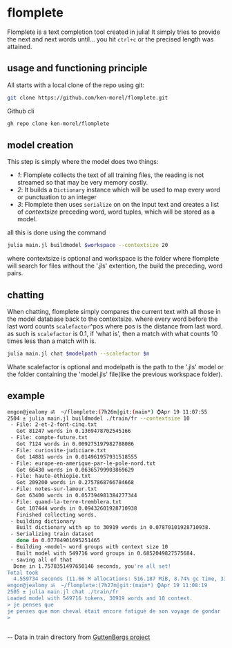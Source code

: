 # flomplete

Flomplete is a text completion tool created in julia! It simply tries to provide the next and next words until... you hit `ctrl+c` or the precised length was attained.

## usage and functioning principle

All starts with a local clone of the repo using git:

```bash
git clone https://github.com/ken-morel/flomplete.git
```

Github cli

```bash
gh repo clone ken-morel/flomplete
```

## model creation

This step is simply where the model does two things:
- *1*: Flomplete collects the text of all training files, the reading is not streamed so that may be very
  memory costly.
- *2*: It builds a `Dictionary` instance which will be used to map every word or punctuation to an integer
- *3*: Flomplete then uses `serialize` on on the input text and creates a list of *contextsize* preceding word, word tuples, which will be stored as a model.

all this is done using the command

```bash
julia main.jl buildmodel $workspace --contextsize 20
```

where contextsize is optional and workspace is the folder where flomplete will search for files without the '.jls' extention, the build the preceding, word pairs.

## chatting

When chatting, flomplete simply compares the current text with all those in the model database back to the contextsize. where every word before the last word counts `scalefactor`^pos where pos is the distance from last word. as such is `scalefactor` is 0.1, if 'what is', then a match with what counts 10 times less than a match with is.

```bash
julia main.jl chat $modelpath --scalefactor $n
```

Whate scalefactor is optional and modelpath is the path to the '.jls' model or the folder containing the 'model.jls' file(like the previous workspace folder).

## example



```bash
engon@jealomy ॐ  ~/flomplete:(7h26m|git:(main*) ⌚Apr 19 11:07:55
2504 ± julia main.jl buildmodel ./train/fr --contextsize 10                                                                                                     ✖ ✹ ✭
 - File: 2-et-2-font-cinq.txt
   Got 81247 words in 0.1369478702545166
 - File: compte-future.txt
   Got 7124 words in 0.009275197982788086
 - File: curiosite-judiciare.txt
   Got 14881 words in 0.014961957931518555
 - File: europe-en-amerique-par-le-pole-nord.txt
   Got 66430 words in 0.06365799903869629
 - File: haute-ethiopie.txt
   Got 209200 words in 0.2757868766784668
 - File: notes-sur-lamour.txt
   Got 63400 words in 0.057394981384277344
 - File: quand-la-terre-tremblera.txt
   Got 107444 words in 0.09432601928710938
   Finished collecting words.
 - building dictionary
   Built dictionary with up to 30919 words in 0.07870101928710938.
 - Serializing train dataset
   done in 0.07704901695251465
 - Building ~model~ word groups with context size 10
   Built model with 549716 word groups in 0.6852049827575684.
 - saving all of that
  Done in 1.7578351497650146 seconds, you're all set!
Total took
  4.559734 seconds (11.66 M allocations: 516.187 MiB, 8.74% gc time, 33.75% compilation time)
engon@jealomy ॐ  ~/flomplete:(7h27m|git:(main*) ⌚Apr 19 11:08:19
2505 ± julia main.jl chat ./train/fr                                                                                                                            ✖ ✹ ✭
Loaded model with 549716 tokens, 30919 words and 10 context.
> je penses que
je penses que mon cheval était encore fatigué de son voyage de gondar . - - et quand tu lui donnerais la fourbure , reprit - il , tu crois que monseigneur n a pas dequoi te dédommager ? cet homme ne me dit pas qu il était envoyé par Oubié , et je venais sans le savoir d indisposer le dedjazmatch . en arrivant à l étape , le dedjazmatch me fit inviter à son repas , ainsi qu un botaniste européen , venu comme moi d adwa pour lui faire escorte . la réunion était nombreuse , et tout se
>
```
```
```



-- Data in train directory from [GuttenBergs project](https://gutenberg.org)

